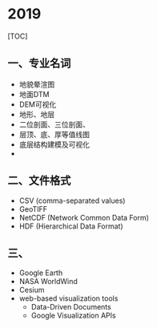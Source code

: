 # 2019

[TOC]

## 一、专业名词

- 地貌晕渲图
- 地面DTM
- DEM可视化
- 地形、地层
- 二位剖面、三位剖面、
- 层顶、底、厚等值线图
- 底层结构建模及可视化
- 

## 二、文件格式

-  CSV (comma-separated values) 
- GeoTIFF
- NetCDF (Network Common Data Form) 
- HDF (Hierarchical Data Format)  



## 三、

- Google Earth
- NASA WorldWind
- Cesium
- web-based visualization tools 
  -  Data-Driven Documents 
  -   Google Visualization APIs 


